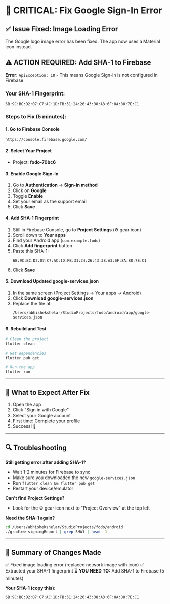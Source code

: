 # 🚨 CRITICAL: Fix Google Sign-In Error

## ✅ Issue Fixed: Image Loading Error
The Google logo image error has been fixed. The app now uses a Material icon instead.

## ⚠️ ACTION REQUIRED: Add SHA-1 to Firebase

**Error:** `ApiException: 10` - This means Google Sign-In is not configured in Firebase.

### Your SHA-1 Fingerprint:
```
6B:9C:BC:D2:07:C7:AC:1D:FB:31:24:26:43:38:A3:6F:8A:88:7E:C1
```

### Steps to Fix (5 minutes):

#### 1. Go to Firebase Console
```
https://console.firebase.google.com/
```

#### 2. Select Your Project
- Project: **fodo-70bc6**

#### 3. Enable Google Sign-In
1. Go to **Authentication** → **Sign-in method**
2. Click on **Google**
3. Toggle **Enable**
4. Set your email as the support email
5. Click **Save**

#### 4. Add SHA-1 Fingerprint
1. Still in Firebase Console, go to **Project Settings** (⚙️ gear icon)
2. Scroll down to **Your apps**
3. Find your Android app (`com.example.fodo`)
4. Click **Add fingerprint** button
5. Paste this SHA-1:
   ```
   6B:9C:BC:D2:07:C7:AC:1D:FB:31:24:26:43:38:A3:6F:8A:88:7E:C1
   ```
6. Click **Save**

#### 5. Download Updated google-services.json
1. In the same screen (Project Settings → Your apps → Android)
2. Click **Download google-services.json**
3. Replace the file at:
   ```
   /Users/abhishekshelar/StudioProjects/fodo/android/app/google-services.json
   ```

#### 6. Rebuild and Test
```bash
# Clean the project
flutter clean

# Get dependencies
flutter pub get

# Run the app
flutter run
```

---

## 🎯 What to Expect After Fix

1. Open the app
2. Click "Sign in with Google"
3. Select your Google account
4. First time: Complete your profile
5. Success! 🎉

---

## 🔍 Troubleshooting

**Still getting error after adding SHA-1?**
- Wait 1-2 minutes for Firebase to sync
- Make sure you downloaded the new `google-services.json`
- Run `flutter clean && flutter pub get`
- Restart your device/emulator

**Can't find Project Settings?**
- Look for the ⚙️ gear icon next to "Project Overview" at the top left

**Need the SHA-1 again?**
```bash
cd /Users/abhishekshelar/StudioProjects/fodo/android
./gradlew signingReport | grep SHA1 | head -1
```

---

## 📝 Summary of Changes Made

✅ Fixed image loading error (replaced network image with icon)
✅ Extracted your SHA-1 fingerprint
⏳ **YOU NEED TO:** Add SHA-1 to Firebase (5 minutes)

**Your SHA-1 (copy this):**
```
6B:9C:BC:D2:07:C7:AC:1D:FB:31:24:26:43:38:A3:6F:8A:88:7E:C1
```
